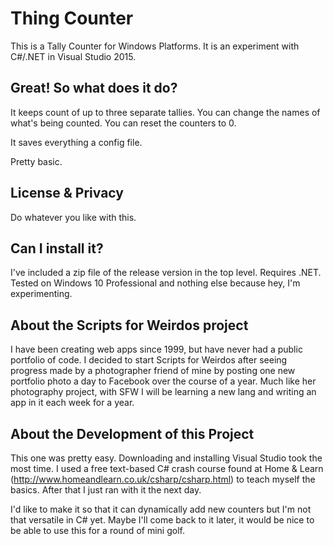# Thing Counter
This is a Tally Counter for Windows Platforms. It is an experiment with C#/.NET in Visual Studio 2015.

## Great! So what does it do?
It keeps count of up to three separate tallies. You can change the names of what's being counted. You can reset the counters to 0.

It saves everything a config file.

Pretty basic.

## License & Privacy
Do whatever you like with this.

## Can I install it?
I've included a zip file of the release version in the top level. Requires .NET. Tested on Windows 10 Professional and nothing else because hey, I'm experimenting.

## About the Scripts for Weirdos project
I have been creating web apps since 1999, but have never had a public portfolio of code. I decided to start Scripts for Weirdos after seeing progress made by a photographer friend of mine by posting one new portfolio photo a day to Facebook over the course of a year. Much like her photography project, with SFW I will be learning a new lang and writing an app in it each week for a year.

## About the Development of this Project
This one was pretty easy. Downloading and installing Visual Studio took the most time. I used a free text-based C# crash course found at Home & Learn (http://www.homeandlearn.co.uk/csharp/csharp.html) to teach myself the basics. After that I just ran with it the next day.

I'd like to make it so that it can dynamically add new counters but I'm not that versatile in C# yet. Maybe I'll come back to it later, it would be nice to be able to use this for a round of mini golf.
